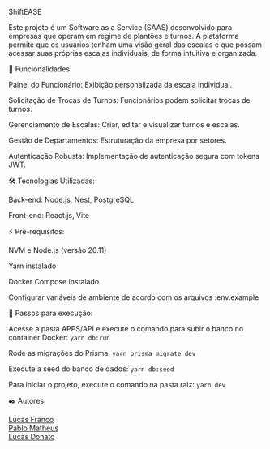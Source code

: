 ShiftEASE

Este projeto é um Software as a Service (SAAS) desenvolvido para empresas que operam em regime de plantões e turnos. A plataforma permite que os usuários tenham uma visão geral das escalas e que possam acessar suas próprias escalas individuais, de forma intuitiva e organizada.

🚀 Funcionalidades:

Painel do Funcionário: Exibição personalizada da escala individual.

Solicitação de Trocas de Turnos: Funcionários podem solicitar trocas de turnos.

Gerenciamento de Escalas: Criar, editar e visualizar turnos e escalas.

Gestão de Departamentos: Estruturação da empresa por setores.

Autenticação Robusta: Implementação de autenticação segura com tokens JWT.

🛠️ Tecnologias Utilizadas:

Back-end: Node.js, Nest, PostgreSQL

Front-end: React.js, Vite

⚡ Pré-requisitos:

NVM e Node.js (versão 20.11)

Yarn instalado

Docker Compose instalado

Configurar variáveis de ambiente de acordo com os arquivos .env.example

🔧 Passos para execução:

Acesse a pasta APPS/API e execute o comando para subir o banco no container Docker:
```yarn db:run```

Rode as migrações do Prisma:
```yarn prisma migrate dev```  

Execute a seed do banco de dados:
```yarn db:seed``` 

Para iniciar o projeto, execute o comando na pasta raiz:
```yarn dev```

✒️ Autores:

 [Lucas Franco](https://github.com/lcs-franco)  
 [Pablo Matheus](https://github.com/itspablomontes)  
 [Lucas Donato](https://github.com/LGDonato)  
